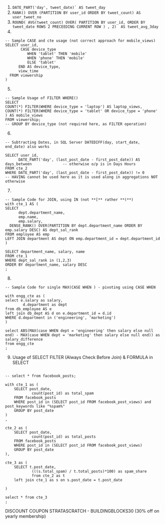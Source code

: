 1. ``` DATE_PART('day', tweet_date)` AS tweet_day ```
2. ``` RANK() OVER (PARTITION BY user_id ORDER BY tweet_count) AS user_tweet_no ```
3. ``` ROUND( AVG(tweet_count) OVER( PARTITION BY user_id, ORDER BY tweet_date ROWS 2 PRECEEDING CURRENT ROW ) , 2)  AS tweet_avg_3day ```
4. 
```
-- Sample CASE and cte usage (not correct approach for mobile_views) 
SELECT user_id,
       CASE device_type 
          WHEN 'tablet' THEN 'mobile'
          WHEN 'phone' THEN 'mobile'
          ELSE 'tablet'
      END AS device_type,
      view_time
  FROM viewership
)
```
5.
```
-- Sample Usage of FILTER WHERE()
SELECT 
COUNT(*) FILTER(WHERE device_type = 'laptop') AS laptop_views,
COUNT(*) FILTER(WHERE device_type = 'tablet' OR device_type = 'phone' ) AS mobile_views    
FROM viewership;
-- GROUP BY device_type (not required here, as FILTER operation)
```

6.
```
-- Subtracting Dates, in SQL Server DATEDIFF(day, start_date, end_date) also works

SELECT user_id, 
      DATE_PART('day', (last_post_date - first_post_date)) AS days_between              -- otherwise o/p is in Days Hours
FROM cte_2
WHERE DATE_PART('day', (last_post_date - first_post_date)) != 0                           -- HAVING cannot be used here as it is used along in aggregations NOT otherwise
```
7.
```
-- Sample Code for JOIN, using IN (not **[** rather **(**) 
with cte_1 AS (
SELECT
      dept.department_name,
      emp.name,
      emp.salary,
  DENSE_RANK() OVER(PARTITION BY dept.department_name ORDER BY emp.salary DESC) AS dept_sal_rank      
FROM employee AS emp
LEFT JOIN department AS dept ON emp.department_id = dept.department_id
)

SELECT department_name, salary, name
FROM cte_1
WHERE dept_sal_rank in (1,2,3)
ORDER BY department_name, salary DESC
;

```

8.
```
-- Sample Code for single MAX(CASE WHEN ) - pivoting using CASE WHEN

with engg_cte as (
select e.salary as salary,
        d.department as dept
from db_employee AS e
left join db_dept AS d on e.department_id = d.id
WHERE d.department in ('engineering', 'marketing')
)

select ABS(MAX(case WHEN dept = 'engineering' then salary else null end) - MAX(case WHEN dept = 'marketing' then salary else null end)) as salary_difference
from engg_cte
;

```

9. Usage of SELECT FILTER (Always Check Before Join) & FORMULA in SELECT
```

-- select * from facebook_posts;

with cte_1 as (
    SELECT post_date,
            count(post_id) as total_spam
    FROM facebook_posts
    WHERE post_id in (SELECT post_id FROM facebook_post_views) and post_keywords like "%spam%" 
    GROUP BY post_date
)
,

cte_2 as (
    SELECT post_date,
            count(post_id) as total_posts
    FROM facebook_posts
    WHERE post_id in (SELECT post_id FROM facebook_post_views)
    GROUP BY post_date
),

cte_3 as (
    SELECT t.post_date, 
            (((s.total_spam) / t.total_posts)*100) as spam_share
            from cte_2 as t
    left join cte_1 as s on s.post_date = t.post_date 
            
)

select * from cte_3
;
```



DISCOUNT COUPON STRATASCRATCH - BUILDINGBLOCKS30 (30% off on yearly membership)



